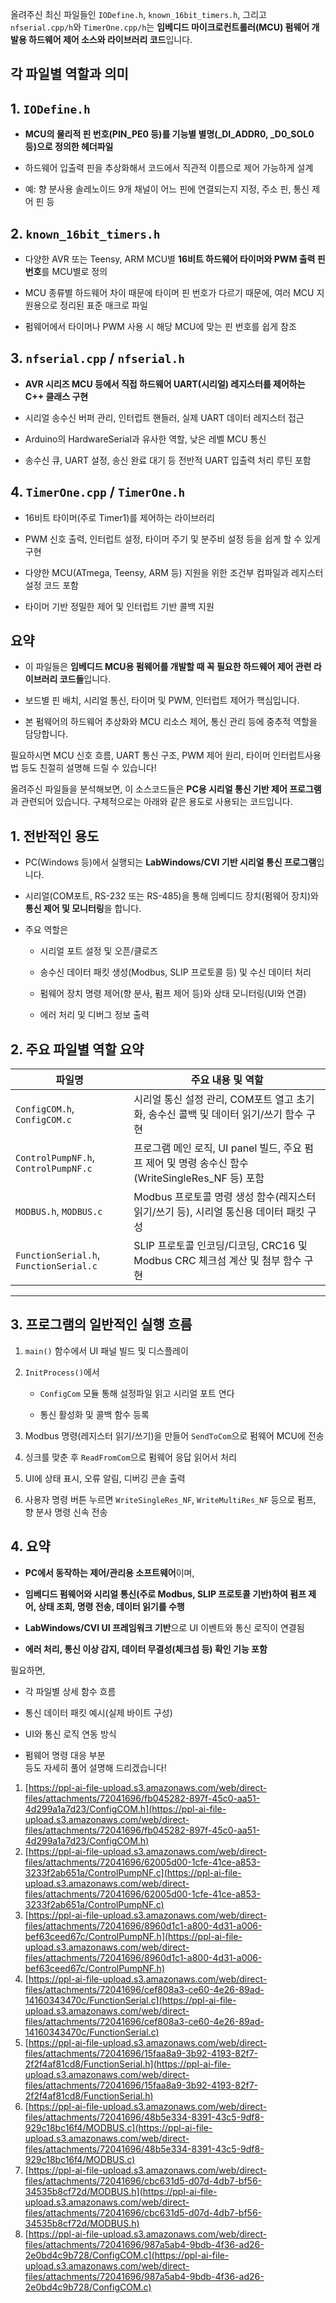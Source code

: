 올려주신 최신 파일들인 `IODefine.h`, `known_16bit_timers.h`, 그리고 `nfserial.cpp/h`와 `TimerOne.cpp/h`는 **임베디드 마이크로컨트롤러(MCU) 펌웨어 개발용 하드웨어 제어 소스와 라이브러리 코드**입니다.

## 각 파일별 역할과 의미

## 1. `IODefine.h`

- **MCU의 물리적 핀 번호(PIN_PE0 등)를 기능별 별명(_DI_ADDR0, _D0_SOL0 등)으로 정의한 헤더파일**
    
- 하드웨어 입출력 핀을 추상화해서 코드에서 직관적 이름으로 제어 가능하게 설계
    
- 예: 향 분사용 솔레노이드 9개 채널이 어느 핀에 연결되는지 지정, 주소 핀, 통신 제어 핀 등
    

## 2. `known_16bit_timers.h`

- 다양한 AVR 또는 Teensy, ARM MCU별 **16비트 하드웨어 타이머와 PWM 출력 핀 번호**를 MCU별로 정의
    
- MCU 종류별 하드웨어 차이 때문에 타이머 핀 번호가 다르기 때문에, 여러 MCU 지원용으로 정리된 표준 매크로 파일
    
- 펌웨어에서 타이머나 PWM 사용 시 해당 MCU에 맞는 핀 번호를 쉽게 참조
    

## 3. `nfserial.cpp` / `nfserial.h`

- **AVR 시리즈 MCU 등에서 직접 하드웨어 UART(시리얼) 레지스터를 제어하는 C++ 클래스 구현**
    
- 시리얼 송수신 버퍼 관리, 인터럽트 핸들러, 실제 UART 데이터 레지스터 접근
    
- Arduino의 HardwareSerial과 유사한 역할, 낮은 레벨 MCU 통신
    
- 송수신 큐, UART 설정, 송신 완료 대기 등 전반적 UART 입출력 처리 루틴 포함
    

## 4. `TimerOne.cpp` / `TimerOne.h`

- 16비트 타이머(주로 Timer1)를 제어하는 라이브러리
    
- PWM 신호 출력, 인터럽트 설정, 타이머 주기 및 분주비 설정 등을 쉽게 할 수 있게 구현
    
- 다양한 MCU(ATmega, Teensy, ARM 등) 지원을 위한 조건부 컴파일과 레지스터 설정 코드 포함
    
- 타이머 기반 정밀한 제어 및 인터럽트 기반 콜백 지원
    

## 요약

- 이 파일들은 **임베디드 MCU용 펌웨어를 개발할 때 꼭 필요한 하드웨어 제어 관련 라이브러리 코드들**입니다.
    
- 보드별 핀 배치, 시리얼 통신, 타이머 및 PWM, 인터럽트 제어가 핵심입니다.
    
- 본 펌웨어의 하드웨어 추상화와 MCU 리소스 제어, 통신 관리 등에 중추적 역할을 담당합니다.
    

필요하시면 MCU 신호 흐름, UART 통신 구조, PWM 제어 원리, 타이머 인터럽트사용법 등도 친절히 설명해 드릴 수 있습니다!





올려주신 파일들을 분석해보면, 이 소스코드들은 **PC용 시리얼 통신 기반 제어 프로그램**과 관련되어 있습니다. 구체적으로는 아래와 같은 용도로 사용되는 코드입니다.

## 1. 전반적인 용도

- PC(Windows 등)에서 실행되는 **LabWindows/CVI 기반 시리얼 통신 프로그램**입니다.
    
- 시리얼(COM포트, RS-232 또는 RS-485)을 통해 임베디드 장치(펌웨어 장치)와 **통신 제어 및 모니터링**을 합니다.
    
- 주요 역할은
    
    - 시리얼 포트 설정 및 오픈/클로즈
        
    - 송수신 데이터 패킷 생성(Modbus, SLIP 프로토콜 등) 및 수신 데이터 처리
        
    - 펌웨어 장치 명령 제어(향 분사, 펌프 제어 등)와 상태 모니터링(UI와 연결)
        
    - 에러 처리 및 디버그 정보 출력
        

## 2. 주요 파일별 역할 요약

|파일명|주요 내용 및 역할|
|---|---|
|`ConfigCOM.h`, `ConfigCOM.c`|시리얼 통신 설정 관리, COM포트 열고 초기화, 송수신 콜백 및 데이터 읽기/쓰기 함수 구현|
|`ControlPumpNF.h`, `ControlPumpNF.c`|프로그램 메인 로직, UI panel 빌드, 주요 펌프 제어 및 명령 송수신 함수(WriteSingleRes_NF 등) 포함|
|`MODBUS.h`, `MODBUS.c`|Modbus 프로토콜 명령 생성 함수(레지스터 읽기/쓰기 등), 시리얼 통신용 데이터 패킷 구성|
|`FunctionSerial.h`, `FunctionSerial.c`|SLIP 프로토콜 인코딩/디코딩, CRC16 및 Modbus CRC 체크섬 계산 및 첨부 함수 구현|

---

## 3. 프로그램의 일반적인 실행 흐름

1. `main()` 함수에서 UI 패널 빌드 및 디스플레이
    
2. `InitProcess()`에서
    
    - `ConfigCom` 모듈 통해 설정파일 읽고 시리얼 포트 연다
        
    - 통신 활성화 및 콜백 함수 등록
        
3. Modbus 명령(레지스터 읽기/쓰기)을 만들어 `SendToCom`으로 펌웨어 MCU에 전송
    
4. 싱크를 맞춘 후 `ReadFromCom`으로 펌웨어 응답 읽어서 처리
    
5. UI에 상태 표시, 오류 알림, 디버깅 콘솔 출력
    
6. 사용자 명령 버튼 누르면 `WriteSingleRes_NF`, `WriteMultiRes_NF` 등으로 펌프, 향 분사 명령 신속 전송
    

## 4. 요약

- **PC에서 동작하는 제어/관리용 소프트웨어**이며,
    
- **임베디드 펌웨어와 시리얼 통신(주로 Modbus, SLIP 프로토콜 기반)하여 펌프 제어, 상태 조회, 명령 전송, 데이터 읽기를 수행**
    
- **LabWindows/CVI UI 프레임워크 기반**으로 UI 이벤트와 통신 로직이 연결됨
    
- **에러 처리, 통신 이상 감지, 데이터 무결성(체크섬 등) 확인 기능 포함**
    

필요하면,

- 각 파일별 상세 함수 흐름
    
- 통신 데이터 패킷 예시(실제 바이트 구성)
    
- UI와 통신 로직 연동 방식
    
- 펌웨어 명령 대응 부분  
    등도 자세히 풀어 설명해 드리겠습니다!
    

1. [https://ppl-ai-file-upload.s3.amazonaws.com/web/direct-files/attachments/72041696/fb045282-897f-45c0-aa51-4d299a1a7d23/ConfigCOM.h](https://ppl-ai-file-upload.s3.amazonaws.com/web/direct-files/attachments/72041696/fb045282-897f-45c0-aa51-4d299a1a7d23/ConfigCOM.h)
2. [https://ppl-ai-file-upload.s3.amazonaws.com/web/direct-files/attachments/72041696/62005d00-1cfe-41ce-a853-3233f2ab651a/ControlPumpNF.c](https://ppl-ai-file-upload.s3.amazonaws.com/web/direct-files/attachments/72041696/62005d00-1cfe-41ce-a853-3233f2ab651a/ControlPumpNF.c)
3. [https://ppl-ai-file-upload.s3.amazonaws.com/web/direct-files/attachments/72041696/8960d1c1-a800-4d31-a006-bef63ceed67c/ControlPumpNF.h](https://ppl-ai-file-upload.s3.amazonaws.com/web/direct-files/attachments/72041696/8960d1c1-a800-4d31-a006-bef63ceed67c/ControlPumpNF.h)
4. [https://ppl-ai-file-upload.s3.amazonaws.com/web/direct-files/attachments/72041696/cef808a3-ce60-4e26-89ad-14160343470c/FunctionSerial.c](https://ppl-ai-file-upload.s3.amazonaws.com/web/direct-files/attachments/72041696/cef808a3-ce60-4e26-89ad-14160343470c/FunctionSerial.c)
5. [https://ppl-ai-file-upload.s3.amazonaws.com/web/direct-files/attachments/72041696/15faa8a9-3b92-4193-82f7-2f2f4af81cd8/FunctionSerial.h](https://ppl-ai-file-upload.s3.amazonaws.com/web/direct-files/attachments/72041696/15faa8a9-3b92-4193-82f7-2f2f4af81cd8/FunctionSerial.h)
6. [https://ppl-ai-file-upload.s3.amazonaws.com/web/direct-files/attachments/72041696/48b5e334-8391-43c5-9df8-929c18bc16f4/MODBUS.c](https://ppl-ai-file-upload.s3.amazonaws.com/web/direct-files/attachments/72041696/48b5e334-8391-43c5-9df8-929c18bc16f4/MODBUS.c)
7. [https://ppl-ai-file-upload.s3.amazonaws.com/web/direct-files/attachments/72041696/cbc631d5-d07d-4db7-bf56-34535b8cf72d/MODBUS.h](https://ppl-ai-file-upload.s3.amazonaws.com/web/direct-files/attachments/72041696/cbc631d5-d07d-4db7-bf56-34535b8cf72d/MODBUS.h)
8. [https://ppl-ai-file-upload.s3.amazonaws.com/web/direct-files/attachments/72041696/987a5ab4-9bdb-4f36-ad26-2e0bd4c9b728/ConfigCOM.c](https://ppl-ai-file-upload.s3.amazonaws.com/web/direct-files/attachments/72041696/987a5ab4-9bdb-4f36-ad26-2e0bd4c9b728/ConfigCOM.c)